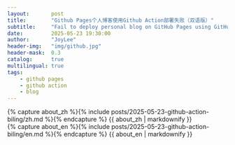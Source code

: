 ```yaml
---
layout:       post
title:        "Github Pages个人博客使用Github Action部署失败（双语版）"
subtitle:     "Fail to deploy personal blog on GitHub Pages using GitHub Actions（Bilingual Version）"
date:         2025-05-23 19:30:00
author:       "JoyLee"
header-img:   "img/github.jpg"
header-mask:  0.3
catalog:      true
multilingual: true
tags:
    - github pages
    - github action
    - blog
---
```


<!-- Chinese Version -->
<div class="zh post-container">
    {% capture about_zh %}{% include posts/2025-05-23-github-action-biling/zh.md %}{% endcapture %}
    {{ about_zh | markdownify }}
</div>

<!-- English Version -->
<div class="en post-container">
    {% capture about_en %}{% include posts/2025-05-23-github-action-biling/en.md %}{% endcapture %}
    {{ about_en | markdownify }}
</div>